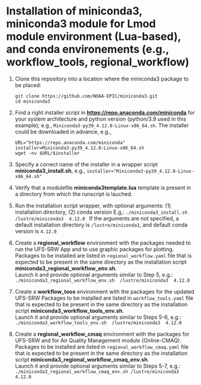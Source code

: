 # Installation of miniconda3, miniconda3 module for Lmod module environment (Lua-based), and conda environements (e.g., workflow_tools, regional_workflow)

1. Clone this repository into a location where the miniconda3 package to be placed:
   ```
   git clone https://github.com/NOAA-EPIC/miniconda3.git
   cd miniconda3
   ```
   
2. Find a right installer script in **https://repo.anaconda.com/miniconda** for your system architecture and python version (python/3.9 used in this example); e.g., `Miniconda3-py39_4.12.0-Linux-x86_64.sh`. The installer could be downloaded in advance, e.g.,
   ```
   URL="https://repo.anaconda.com/miniconda"
   installer=Miniconda3-py39_4.12.0-Linux-x86_64.sh
   wget -nv $URL/$installer
   ```
   
3. Specify a correct name of the installer in a wrapper script **miniconda3_install.sh**, e.g.,
          `installer="Miniconda3-py39_4.12.0-Linux-x86_64.sh"`

4. Verify that a modulefile **miniconda3template.lua** template is present in a directory from which the runscript is lauched.

5. Run the installation script wrapper, with optional arguments:
    (1) installation directory,  (2) conda version 
   E.g,: `./miniconda3_install.sh /lustre/miniconda3  4.12.0 `
   If the arguments are not specified, a default installation directory is `/lustre/miniconda3`, and default conda version is `4.12.0`
   
6. Create a **regional_workflow** environment with the packages needed to run the UFS-SRW
   App and to use graphic packages for plotting. Packages to be installed are listed
   in `regional_workflow.yaml` file that is expected to be present in the same 
   directory as the installation script  **miniconda3_regional_workflow_env.sh**.   
   Launch it and provide optional arguments similar to Step 5, e.g.:
   `./miniconda3_regional_workflow_env.sh  /lustre/miniconda3  4.12.0 `

7. Create a **workflow_toos** environment with the packages for the updated UFS-SRW
   Packages to be installed are listed
   in `workflow_tools.yaml` file that is expected to be present in the same 
   directory as the installation script  **miniconda3_workflow_tools_env.sh**.   
   Launch it and provide optional arguments similar to Steps 5-6, e.g.:
   `./miniconda3_workflow_tools_env.sh  /lustre/miniconda3  4.12.0 `

8. Create a **regional_workflow_cmaq** environment with the packages for UFS-SRW
   and for Air Quality Management module (Online-CMAQ).
   Packages to be installed are listed
   in `regional_workflow_cmaq.yaml` file that is expected to be present in the same 
   directory as the installation script  **miniconda3_regional_workflow_cmaq_env.sh**.   
   Launch it and provide optional arguments similar to Steps 5-7, e.g.:
   `./miniconda3_regional_workflow_cmaq_env.sh /lustre/miniconda3  4.12.0 `
